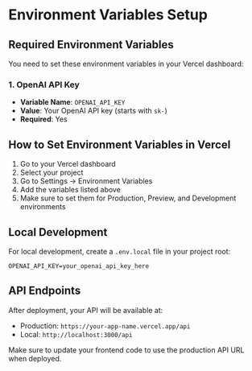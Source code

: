 # Environment Variables Setup

## Required Environment Variables

You need to set these environment variables in your Vercel dashboard:

### 1. OpenAI API Key
- **Variable Name**: `OPENAI_API_KEY`
- **Value**: Your OpenAI API key (starts with `sk-`)
- **Required**: Yes

## How to Set Environment Variables in Vercel

1. Go to your Vercel dashboard
2. Select your project
3. Go to Settings → Environment Variables
4. Add the variables listed above
5. Make sure to set them for Production, Preview, and Development environments

## Local Development

For local development, create a `.env.local` file in your project root:

```env
OPENAI_API_KEY=your_openai_api_key_here
```

## API Endpoints

After deployment, your API will be available at:
- Production: `https://your-app-name.vercel.app/api`
- Local: `http://localhost:3000/api`

Make sure to update your frontend code to use the production API URL when deployed.
